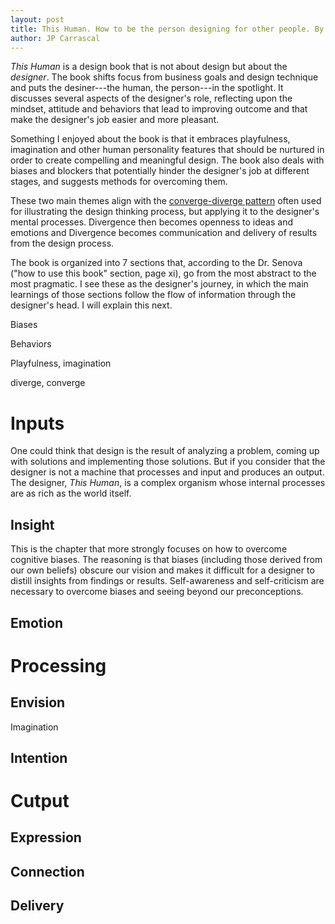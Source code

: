 ```yaml
---
layout: post
title: This Human. How to be the person designing for other people. By Melis Senova, PhD.
author: JP Carrascal
---
```


_This Human_ is a design book that is not about design but about the _designer_. The book shifts focus from business goals and design technique and puts the desiner---the human, the person---in the spotlight.
It discusses several aspects of the designer's role, reflecting upon the mindset, attitude and behaviors that lead to improving outcome and that make the designer's job easier and more pleasant.

Something I enjoyed about the book is that it embraces playfulness, imagination and other human personality features that should be nurtured in order to create compelling and meaningful design. The book also deals with biases and blockers that potentially hinder the designer's job at different stages, and suggests methods for overcoming them.

These two main themes align with the [converge-diverge pattern](https://www.designcouncil.org.uk/sites/default/files/asset/document/ElevenLessons_Design_Council%20(2).pdf, "A study of the design process") often used for illustrating the design thinking process, but applying it to the designer's mental processes. Divergence then becomes openness to ideas and emotions and Divergence becomes communication and delivery of results from the design process.

The book is organized into 7 sections that, according to the Dr. Senova ("how to use this book" section, page xi), go from the most abstract to the most pragmatic. I see these as the designer's journey, in which the main learnings of those sections follow the flow of information through the designer's head. I will explain this next.


Biases

Behaviors

Playfulness, imagination

diverge, converge


# Inputs

One could think that design is the result of analyzing a problem, coming up with solutions and implementing those solutions. But if you consider that the designer is not a machine that processes and input and produces an output. The designer, _This Human_, is a complex organism whose internal processes are as rich as the world itself.


## Insight
This is the chapter that more strongly focuses on how to overcome cognitive biases. The reasoning is that biases (including those derived from our own beliefs) obscure our vision and makes it difficult for a designer to distill insights from findings or results. Self-awareness and self-criticism are necessary to overcome biases and seeing beyond our preconceptions.

## Emotion



# Processing

## Envision
Imagination
## Intention

# Cutput

## Expression
## Connection

## Delivery